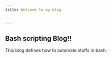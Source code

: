 ```yaml
---
title: Welcome to my blog


---
```


## Bash scripting Blog!! 
This blog defines how to automate stuffs in bash.
